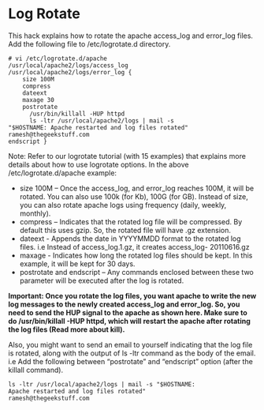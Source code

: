 # Log Rotate

This hack explains how to rotate the apache access_log and error_log files.
Add the following file to /etc/logrotate.d directory.

```
# vi /etc/logrotate.d/apache
/usr/local/apache2/logs/access_log
/usr/local/apache2/logs/error_log {
    size 100M
    compress
    dateext
    maxage 30
    postrotate
      /usr/bin/killall -HUP httpd
      ls -ltr /usr/local/apache2/logs | mail -s
"$HOSTNAME: Apache restarted and log files rotated"
ramesh@thegeekstuff.com
endscript }
```

Note: Refer to our logrotate tutorial (with 15 examples) that explains more details about how to use logrotate options.
In the above /etc/logrotate.d/apache example:
* size 100M – Once the access_log, and error_log reaches 100M, it will be rotated. You can also use 100k (for Kb), 100G (for GB). Instead of size, you can also rotate apache logs using frequency (daily, weekly, monthly).
* compress – Indicates that the rotated log file will be compressed. By default this uses gzip. So, the rotated file will have .gz extension.
* dateext - Appends the date in YYYYMMDD format to the rotated log files. i.e Instead of access_log.1.gz, it creates access_log- 20110616.gz
* maxage - Indicates how long the rotated log files should be kept. In this example, it will be kept for 30 days.
* postrotate and endscript – Any commands enclosed between these two parameter will be executed after the log is rotated.

**Important: Once you rotate the log files, you want apache to write the new log messages to the newly created access_log and error_log. So, you need to send the HUP signal to the apache as shown here. Make sure to do /usr/bin/killall -HUP httpd, which will restart the apache after rotating the log files (Read more about kill).**

Also, you might want to send an email to yourself indicating that the log file is rotated, along with the output of ls -ltr command as the body of the email. i.e Add the following between “postrotate” and “endscript” option (after the killall command).

```
ls -ltr /usr/local/apache2/logs | mail -s "$HOSTNAME:
Apache restarted and log files rotated"
ramesh@thegeekstuff.com
```